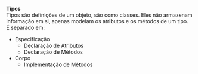 **Tipos**\
Tipos são definições de um objeto, são como classes. Eles não armazenam informação em si, apenas modelam os atributos e os métodos de um tipo.\
É separado em:
- Especificação
  - Declaração de Atributos
  - Declaração de Métodos
- Corpo
  - Implementação de Métodos
